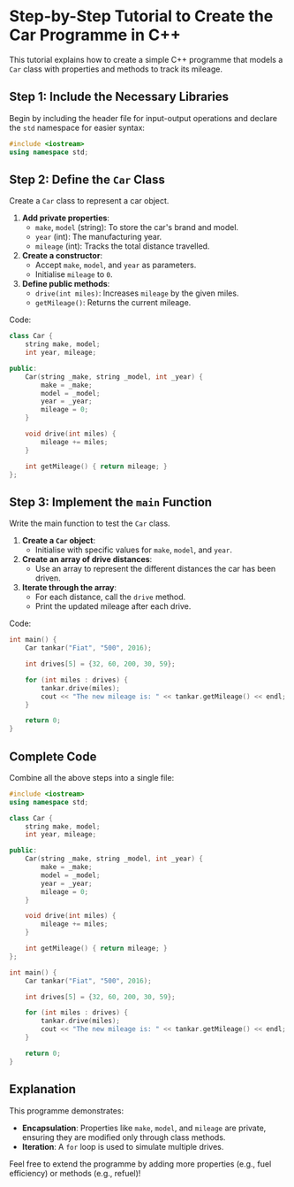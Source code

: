 # Step-by-Step Tutorial to Create the Car Programme in C++

This tutorial explains how to create a simple C++ programme that models a `Car` class with properties and methods to track its mileage.

## Step 1: Include the Necessary Libraries
Begin by including the header file for input-output operations and declare the `std` namespace for easier syntax:
```cpp
#include <iostream>
using namespace std;
```

## Step 2: Define the `Car` Class
Create a `Car` class to represent a car object.
1. **Add private properties**:
   - `make`, `model` (string): To store the car's brand and model.
   - `year` (int): The manufacturing year.
   - `mileage` (int): Tracks the total distance travelled.
2. **Create a constructor**:
   - Accept `make`, `model`, and `year` as parameters.
   - Initialise `mileage` to `0`.
3. **Define public methods**:
   - `drive(int miles)`: Increases `mileage` by the given miles.
   - `getMileage()`: Returns the current mileage.

Code:
```cpp
class Car {
    string make, model;
    int year, mileage;

public:
    Car(string _make, string _model, int _year) {
        make = _make;
        model = _model;
        year = _year;
        mileage = 0;
    }

    void drive(int miles) {
        mileage += miles; 
    }

    int getMileage() { return mileage; }
};
```

## Step 3: Implement the `main` Function
Write the main function to test the `Car` class.
1. **Create a `Car` object**:
   - Initialise with specific values for `make`, `model`, and `year`.
2. **Create an array of drive distances**:
   - Use an array to represent the different distances the car has been driven.
3. **Iterate through the array**:
   - For each distance, call the `drive` method.
   - Print the updated mileage after each drive.

Code:
```cpp
int main() {
    Car tankar("Fiat", "500", 2016);

    int drives[5] = {32, 60, 200, 30, 59};

    for (int miles : drives) {
        tankar.drive(miles);
        cout << "The new mileage is: " << tankar.getMileage() << endl;
    }

    return 0;
}
```

## Complete Code
Combine all the above steps into a single file:
```cpp
#include <iostream>
using namespace std;

class Car {
    string make, model;
    int year, mileage;

public:
    Car(string _make, string _model, int _year) {
        make = _make;
        model = _model;
        year = _year;
        mileage = 0;
    }

    void drive(int miles) {
        mileage += miles; 
    }

    int getMileage() { return mileage; }
};

int main() {
    Car tankar("Fiat", "500", 2016);

    int drives[5] = {32, 60, 200, 30, 59};

    for (int miles : drives) {
        tankar.drive(miles);
        cout << "The new mileage is: " << tankar.getMileage() << endl;
    }

    return 0;
}
```

## Explanation
This programme demonstrates:
- **Encapsulation**: Properties like `make`, `model`, and `mileage` are private, ensuring they are modified only through class methods.
- **Iteration**: A `for` loop is used to simulate multiple drives.

Feel free to extend the programme by adding more properties (e.g., fuel efficiency) or methods (e.g., refuel)!